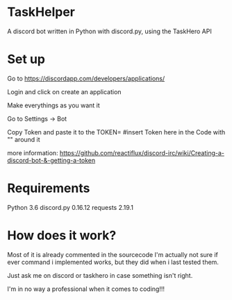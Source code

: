 # TaskHelper
A discord bot written in Python with discord.py, using the TaskHero API

# Set up

Go to https://discordapp.com/developers/applications/

Login and click on create an application

Make everythings as you want it

Go to Settings -> Bot

Copy Token and paste it to the TOKEN= #insert Token here in the Code with "" around it

more information: https://github.com/reactiflux/discord-irc/wiki/Creating-a-discord-bot-&-getting-a-token

# Requirements

Python 3.6
discord.py 0.16.12
requests 2.19.1

# How does it work?
Most of it is already commented in the sourcecode
I'm actually not sure if ever command i implemented works, but they did when i last tested them.

Just ask me on discord or taskhero in case something isn't right.

I'm in no way a professional when it comes to coding!!!

